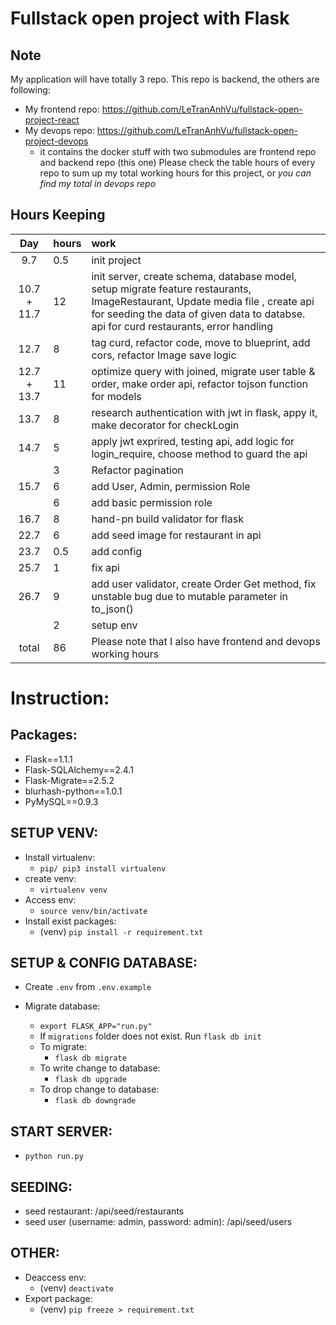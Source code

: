 # Fullstack open project with Flask

## Note
My application will have totally 3 repo. This repo is backend, the others are following:
* My frontend repo: https://github.com/LeTranAnhVu/fullstack-open-project-react
* My devops repo: https://github.com/LeTranAnhVu/fullstack-open-project-devops
    * it contains the docker stuff with two submodules are frontend repo and backend repo (this one)
Please check the table hours of every repo to sum up my total working hours for this project, or *you can find my total in devops repo*


## Hours Keeping
| Day | hours | work |
|:----:|:-----|:-----|
|9.7| 0.5 | init project |
|10.7 + 11.7| 12 | init server, create schema, database model, setup migrate feature restaurants, ImageRestaurant, Update media file , create api for seeding the data of given data to databse. api for curd restaurants, error handling|
|12.7| 8 | tag curd, refactor code, move to blueprint, add cors, refactor Image save logic|, connect to react app |
|12.7 + 13.7| 11 | optimize query with joined, migrate user table & order, make order api, refactor tojson function for models |
|13.7| 8 | research authentication with jwt in flask, appy it, make decorator for checkLogin |
|14.7| 5 | apply jwt exprired, testing api, add logic for login_require, choose method to guard the api |
|| 3 | Refactor pagination|
|15.7| 6 | add User, Admin, permission Role|
|| 6 | add basic permission role|
|16.7| 8 | hand-pn build validator for flask|
|22.7| 6 | add seed image for restaurant in api |
|23.7| 0.5 | add config |
|25.7| 1 | fix api |
|26.7| 9 | add user validator, create Order Get method, fix unstable bug due to mutable parameter in to_json()|
|| 2 | setup env|
|total| 86 |Please note that I also have frontend and devops working hours 


# Instruction:
## Packages:
* Flask==1.1.1
* Flask-SQLAlchemy==2.4.1
* Flask-Migrate==2.5.2
* blurhash-python==1.0.1
* PyMySQL==0.9.3
  
## SETUP VENV:
* Install virtualenv:
  * `pip/ pip3 install virtualenv` 
* create venv:
  * `virtualenv venv`
* Access env:
  * `source venv/bin/activate`
* Install exist packages:
  * (venv) `pip install -r requirement.txt`


## SETUP & CONFIG DATABASE:
* Create `.env` from `.env.example`

* Migrate database:
  * `export FLASK_APP="run.py"`
  * If `migrations` folder does not exist. Run `flask db init`
  * To migrate: 
    * `flask db migrate`
  * To write change to database:
    * `flask db upgrade`
  * To drop change to database:
    * `flask db downgrade`
  
## START SERVER:
* `python run.py`

## SEEDING:
* seed restaurant: /api/seed/restaurants
* seed user (username: admin, password: admin): /api/seed/users
  
## OTHER:
* Deaccess env:
  * (venv) `deactivate`
* Export package:
  * (venv) `pip freeze > requirement.txt`

